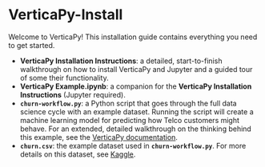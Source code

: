 # VerticaPy-Install
Welcome to VerticaPy! This installation guide contains everything you need to get started.
*  **VerticaPy Installation Instructions**: a detailed, start-to-finish walkthrough on how to install VerticaPy and Jupyter and a guided tour of some their functionality.
*  **VerticaPy Example.ipynb**: a companion for the **VerticaPy Installation Instructions** (Jupyter required).
*  **`churn-workflow.py`**: a Python script that goes through the full data science cycle with an example dataset. Running the script will create a machine learning model for predicting how Telco customers might behave. For an extended, detailed walkthrough on the thinking behind this example, see the [VerticaPy documentation](https://www.vertica.com/python/examples/telco_churn/).
*  **`churn.csv`**: the example dataset used in **`churn-workflow.py`**. For more details on this dataset, see [Kaggle](https://www.vertica.com/python/examples/telco_churn/).
